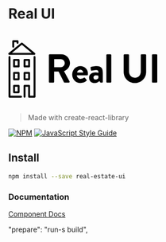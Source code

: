 # Real UI

<svg class='jsx-2263963463 artboard'>
  <svg
    viewBox='-141.56705517517742 -105 519.9614213723605 200'
    xmlns='http://www.w3.org/2000/svg'
    xmlns:xlink='http://www.w3.org/1999/xlink'
    version='1.1'
    class='jsx-2263963463 artboard-inner'
    style='width: 339px; height: 130.394px; max-height: 100%;'
  >
    <g
      transform='translate(-12.816901408450704 42.59154929577465) scale(1.9561815336463222)'
      fill='#000'
    >
      <g id='line1'>
        <path d='M6.552-1.368C6.552-0.648 7.128 0 7.920 0L14.544 0C15.264 0 15.912-0.648 15.912-1.368L15.912-19.728L23.904-19.728L33.480-0.648C33.624-0.360 33.984 0 34.632 0L42.192 0C43.416 0 43.920-1.152 43.416-2.088L33.552-20.376C39.816-22.896 44.208-28.296 44.208-34.920C44.208-43.488 37.152-50.400 28.512-50.400L7.920-50.400C7.128-50.400 6.552-49.752 6.552-49.032ZM15.984-27.432L15.984-41.760L27.720-41.760C31.536-41.760 34.848-38.592 34.848-34.776C34.848-30.744 31.536-27.432 27.720-27.432Z'></path>
        <path d='M48.139-14.400C48.139-6.120 54.259 0.720 62.899 0.720C67.579 0.720 71.251-1.008 73.627-3.240C74.347-3.816 74.203-4.608 73.699-5.112L70.747-8.496C70.243-9.072 69.595-8.928 68.875-8.496C67.579-7.560 65.491-6.696 63.259-6.696C59.083-6.696 56.563-10.008 56.347-12.960L74.779-12.960C75.427-12.960 76.075-13.464 76.147-14.184C76.219-14.688 76.291-15.624 76.291-16.128C76.291-23.904 70.243-29.520 62.827-29.520C54.259-29.520 48.139-22.536 48.139-14.400ZM56.995-18.000C57.355-20.736 59.731-22.896 62.611-22.896C65.347-22.896 67.651-20.664 67.867-18.000Z'></path>
        <path d='M78.278-9.144C78.278-3.024 82.238 0.720 87.998 0.720C92.462 0.720 95.126-1.440 96.782-2.952L97.646-1.008C98.006-0.216 98.366 0 98.870 0L101.462 0C102.182 0 102.830-0.648 102.830-1.368L102.830-16.992C102.830-24.840 100.742-29.520 91.742-29.520C87.134-29.520 82.526-28.368 81.950-28.152C81.302-27.936 80.726-27.432 80.942-26.352L81.590-22.608C81.734-21.672 82.238-21.024 83.246-21.312C84.902-21.816 88.646-22.392 91.310-22.392C93.974-22.392 95.126-21.096 95.054-17.424C95.054-17.424 92.678-18.216 89.798-18.216C82.454-18.216 78.278-14.256 78.278-9.144ZM86.198-9.144C86.198-11.448 88.070-13.032 90.878-13.032C92.966-13.032 94.910-12.168 94.910-12.168L94.910-8.208C94.478-7.344 92.246-5.400 89.942-5.400C87.710-5.400 86.198-6.984 86.198-9.144Z'></path>
        <path d='M109.138-1.368C109.138-0.648 109.786 0 110.506 0L116.554 0C117.274 0 117.922-0.648 117.922-1.368L117.922-49.032C117.922-49.752 117.274-50.400 116.554-50.400L110.506-50.400C109.786-50.400 109.138-49.752 109.138-49.032Z'></path>
        <path d=''></path>
        <path d='M140.040-19.080C140.040-8.136 148.752 0.720 160.056 0.720C171.432 0.720 180.144-8.136 180.144-19.080L180.144-49.032C180.144-49.752 179.496-50.400 178.776-50.400L171.936-50.400C171.144-50.400 170.568-49.752 170.568-49.032L170.568-19.512C170.568-13.464 166.320-8.640 160.056-8.640C153.792-8.640 149.616-13.464 149.616-19.584L149.616-49.032C149.616-49.752 149.040-50.400 148.248-50.400L141.408-50.400C140.688-50.400 140.040-49.752 140.040-49.032Z'></path>
        <path d='M190.555-1.368C190.555-0.648 191.203 0 191.923 0L198.619 0C199.339 0 199.987-0.648 199.987-1.368L199.987-49.032C199.987-49.752 199.339-50.400 198.619-50.400L191.923-50.400C191.203-50.400 190.555-49.752 190.555-49.032Z'></path>
      </g>
    </g>
    <g
      transform='translate(-193.40746618853893 -104.83214079267364) scale(1.9983212649956614)'
      id='logomark'
    >
      <g fill='#000'>
        <path d='M43.89 92.26h-7.956a1.665 1.665 0 0 1-1.665-1.665V79.357c0-.919.746-1.664 1.665-1.664h7.956c.919 0 1.664.745 1.664 1.664v11.237c0 .921-.745 1.666-1.664 1.666zm-6.292-3.328h4.627v-7.91h-4.627v7.91zM43.89 69.725h-7.956a1.665 1.665 0 0 1-1.665-1.663V56.823c0-.919.746-1.665 1.665-1.665h7.956c.919 0 1.664.746 1.664 1.665v11.238c0 .918-.745 1.664-1.664 1.664zm-6.292-3.329h4.627v-7.909h-4.627v7.909zM43.89 47.189h-7.956a1.665 1.665 0 0 1-1.665-1.664V34.288c0-.919.746-1.664 1.665-1.664h7.956c.919 0 1.664.745 1.664 1.664v11.237c0 .919-.745 1.664-1.664 1.664zm-6.292-3.328h4.627v-7.909h-4.627v7.909zM62.206 69.725H54.25a1.664 1.664 0 0 1-1.664-1.663V56.823c0-.919.745-1.665 1.664-1.665h7.956c.919 0 1.664.746 1.664 1.665v11.238c0 .918-.745 1.664-1.664 1.664zm-6.292-3.329h4.628v-7.909h-4.628v7.909zM62.206 47.189H54.25a1.664 1.664 0 0 1-1.664-1.664V34.288c0-.919.745-1.664 1.664-1.664h7.956c.919 0 1.664.745 1.664 1.664v11.237c0 .919-.745 1.664-1.664 1.664zm-6.292-3.328h4.628v-7.909h-4.628v7.909zM34.493 12.831a1.664 1.664 0 0 1-1.664-1.664V1.58c0-.919.745-1.664 1.664-1.664h7.543c.92 0 1.665.745 1.665 1.664v2.913a1.664 1.664 0 0 1-3.329 0V3.244h-4.215v7.923a1.664 1.664 0 0 1-1.664 1.664zM71.41 25.227H27.605a1.664 1.664 0 0 1-1.055-2.95L48.453 4.318a1.664 1.664 0 0 1 2.11 0l21.902 17.958a1.665 1.665 0 0 1-1.055 2.951zm-39.151-3.329h34.497L49.507 7.757 32.259 21.898z'></path>
        <path d='M48.157 100H27.978a1.664 1.664 0 0 1-1.664-1.664V29.162a1.664 1.664 0 0 1 3.328 0v67.51h18.515a1.664 1.664 0 1 1 0 3.328zM71.714 100h-9.508a1.664 1.664 0 0 1-1.664-1.664V80.954h-4.628v17.382a1.664 1.664 0 0 1-3.328 0V79.29c0-.919.745-1.664 1.664-1.664h7.956c.919 0 1.664.745 1.664 1.664v17.382h6.18v-67.51a1.664 1.664 0 0 1 3.328 0v69.174c0 .919-.745 1.664-1.664 1.664z'></path>
      </g>
    </g>
  </svg>
</svg>

> Made with create-react-library

[![NPM](https://img.shields.io/npm/v/real-estate-ui.svg)](https://www.npmjs.com/package/real-estate-ui) [![JavaScript Style Guide](https://img.shields.io/badge/code_style-standard-brightgreen.svg)](https://standardjs.com)

## Install

```bash
npm install --save real-estate-ui
```

### Documentation

[Component Docs](src/docs/components)

"prepare": "run-s build",
